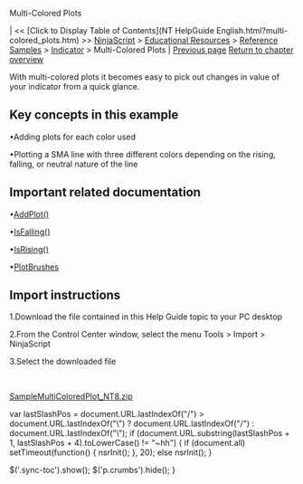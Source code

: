 ﻿










 


Multi-Colored Plots







| &lt;&lt; [Click to Display Table of Contents](NT HelpGuide English.html?multi-colored_plots.htm) &gt;&gt;
 [NinjaScript](ninjascript.htm) &gt; [Educational Resources](educational_resources.htm) &gt; [Reference Samples](reference_samples.htm) &gt; [Indicator](indicator2.htm) &gt;
Multi-Colored Plots | [Previous page](manipulating_string_objects.htm)
[Return to chapter overview](indicator2.htm)










With multi-colored plots it becomes easy to pick out changes in value of your indicator from a quick glance.



Key concepts in this example
----------------------------


•Adding plots for each color used

•Plotting a SMA line with three different colors depending on the rising, falling, or neutral nature of the line


Important related documentation
-------------------------------


•[AddPlot()](addplot.htm)

•[IsFalling()](falling.htm)

•[IsRising()](rising.htm)

•[PlotBrushes](plotbrushes.htm)


Import instructions
-------------------


1.Download the file contained in this Help Guide topic to your PC desktop

2.From the Control Center window, select the menu Tools &gt; Import &gt; NinjaScript

3.Select the downloaded file

 


[SampleMultiColoredPlot\_NT8.zip](https://ninjatrader.com/support/helpGuides/nt8/samples/SampleMultiColoredPlot_NT8.zip)





 
 var lastSlashPos = document.URL.lastIndexOf("/") &gt; document.URL.lastIndexOf("\\") ? document.URL.lastIndexOf("/") : document.URL.lastIndexOf("\\");
 if (document.URL.substring(lastSlashPos + 1, lastSlashPos + 4).toLowerCase() != "~hh") {
 if (document.all) setTimeout(function() {
 nsrInit();
 }, 20);
 else nsrInit();
 }
 
 
 $('.sync-toc').show();
 $('p.crumbs').hide();
 }
 
 
 



